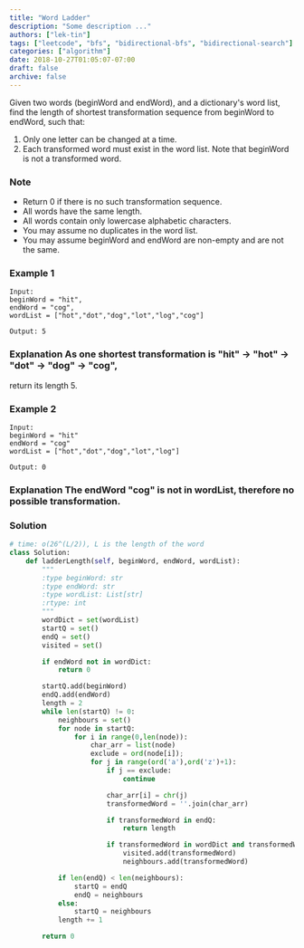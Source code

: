 ```yaml
---
title: "Word Ladder"
description: "Some description ..."
authors: ["lek-tin"]
tags: ["leetcode", "bfs", "bidirectional-bfs", "bidirectional-search"]
categories: ["algorithm"]
date: 2018-10-27T01:05:07-07:00
draft: false
archive: false
---
```

Given two words (beginWord and endWord), and a dictionary's word list, find the length of shortest transformation sequence from beginWord to endWord, such that:
1. Only one letter can be changed at a time.
2. Each transformed word must exist in the word list. Note that beginWord is not a transformed word.
### Note
- Return 0 if there is no such transformation sequence.
- All words have the same length.
- All words contain only lowercase alphabetic characters.
- You may assume no duplicates in the word list.
- You may assume beginWord and endWord are non-empty and are not the same.
### Example 1
```
Input:
beginWord = "hit",
endWord = "cog",
wordList = ["hot","dot","dog","lot","log","cog"]

Output: 5
```
### Explanation As one shortest transformation is "hit" -> "hot" -> "dot" -> "dog" -> "cog",
return its length 5.
### Example 2
```
Input:
beginWord = "hit"
endWord = "cog"
wordList = ["hot","dot","dog","lot","log"]

Output: 0
```
### Explanation The endWord "cog" is not in wordList, therefore no possible transformation.
### Solution
```python
# time: o(26^(L/2)), L is the length of the word
class Solution:
    def ladderLength(self, beginWord, endWord, wordList):
        """
        :type beginWord: str
        :type endWord: str
        :type wordList: List[str]
        :rtype: int
        """
        wordDict = set(wordList)
        startQ = set()
        endQ = set()
        visited = set()

        if endWord not in wordDict:
            return 0

        startQ.add(beginWord)
        endQ.add(endWord)
        length = 2
        while len(startQ) != 0:
            neighbours = set()
            for node in startQ:
                for i in range(0,len(node)):
                    char_arr = list(node)
                    exclude = ord(node[i]);
                    for j in range(ord('a'),ord('z')+1):
                        if j == exclude:
                            continue

                        char_arr[i] = chr(j)
                        transformedWord = ''.join(char_arr)

                        if transformedWord in endQ:
                            return length

                        if transformedWord in wordDict and transformedWord not in visited:
                            visited.add(transformedWord)
                            neighbours.add(transformedWord)

            if len(endQ) < len(neighbours):
                startQ = endQ
                endQ = neighbours
            else:
                startQ = neighbours
            length += 1

        return 0
```